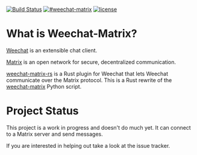 [![Build Status](https://img.shields.io/travis/poljar/weechat-matrix-rs.svg?style=flat-square)](https://travis-ci.org/poljar/weechat-matrix-rs)
[![#weechat-matrix](https://img.shields.io/badge/matrix-%23weechat--matrix:termina.org.uk-blue.svg?style=flat-square)](https://matrix.to/#/!twcBhHVdZlQWuuxBhN:termina.org.uk?via=termina.org.uk&via=matrix.org)
[![license](https://img.shields.io/badge/license-ISC-blue.svg?style=flat-square)](https://github.com/poljar/weechat-matrix-rs/blob/master/LICENSE)

# What is Weechat-Matrix?

[Weechat](https://weechat.org/) is an extensible chat client.

[Matrix](https://matrix.org/blog/home) is an open network for secure,
decentralized communication.

[weechat-matrix-rs](https://github.com/poljar/weechat-matrix-rs/) is a Rust
plugin for Weechat that lets Weechat communicate over the Matrix protocol. This
is a Rust rewrite of the [weechat-matrix](https://github.com/poljar/weechat-matrix)
Python script.

# Project Status

This project is a work in progress and doesn't do much yet. It can connect
to a Matrix server and send messages.

If you are interested in helping out take a look at the issue tracker.
